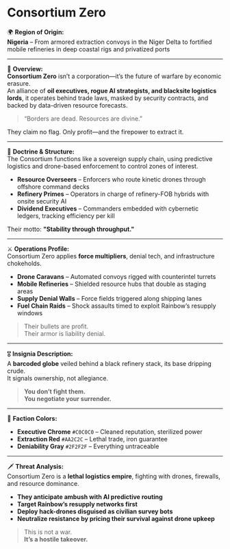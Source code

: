 # Consortium Zero

🌍 **Region of Origin:**  
**Nigeria** – From armored extraction convoys in the Niger Delta to fortified mobile refineries in deep coastal rigs and privatized ports

---

🎴 **Overview:**  
**Consortium Zero** isn’t a corporation—it’s the future of warfare by economic erasure.  
An alliance of **oil executives, rogue AI strategists, and blacksite logistics lords**, it operates behind trade laws, masked by security contracts, and backed by data-driven resource forecasts.

> “Borders are dead. Resources are divine.”

They claim no flag. Only profit—and the firepower to extract it.

---

🧠 **Doctrine & Structure:**  
The Consortium functions like a sovereign supply chain, using predictive logistics and drone-based enforcement to control zones of interest.

- **Resource Overseers** – Enforcers who route kinetic drones through offshore command decks  
- **Refinery Primes** – Operators in charge of refinery-FOB hybrids with onsite security AI  
- **Dividend Executives** – Commanders embedded with cybernetic ledgers, tracking efficiency per kill

Their motto: **"Stability through throughput."**

---

⚔️ **Operations Profile:**  
Consortium Zero applies **force multipliers**, denial tech, and infrastructure chokeholds.

- **Drone Caravans** – Automated convoys rigged with counterintel turrets  
- **Mobile Refineries** – Shielded resource hubs that double as staging areas  
- **Supply Denial Walls** – Force fields triggered along shipping lanes  
- **Fuel Chain Raids** – Shock assaults timed to exploit Rainbow’s resupply windows

> Their bullets are profit.  
> Their armor is liability denial.

---

🎖️ **Insignia Description:**  
A **barcoded globe** veiled behind a black refinery stack, its base dripping crude.  
It signals ownership, not allegiance.

> **You don’t fight them.  
> You negotiate your surrender.**

---

🎨 **Faction Colors:**

- **Executive Chrome** `#C0C0C0` – Cleaned reputation, sterilized power  
- **Extraction Red** `#AA2C2C` – Lethal trade, iron guarantee  
- **Deniability Gray** `#2F2F2F` – Everything untraceable

---

🗡️ **Threat Analysis:**  
Consortium Zero is a **lethal logistics empire**, fighting with drones, firewalls, and resource dominance.

- **They anticipate ambush with AI predictive routing**  
- **Target Rainbow’s resupply networks first**  
- **Deploy hack-drones disguised as civilian survey bots**  
- **Neutralize resistance by pricing their survival against drone upkeep**

> This is not a war.  
> **It’s a hostile takeover.**
